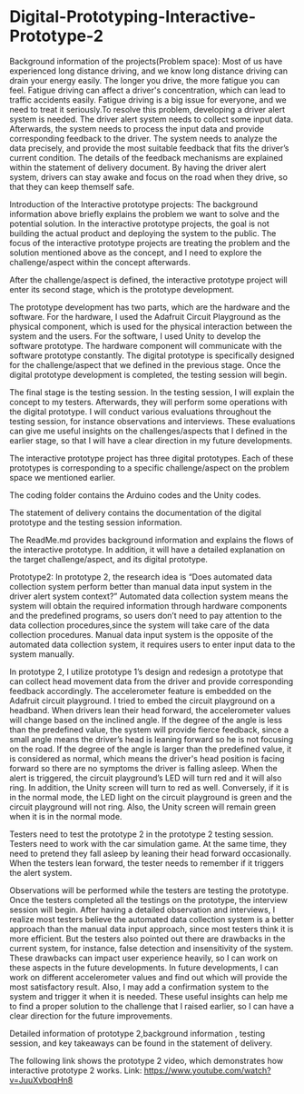 # Digital-Prototyping-Interactive-Prototype-2


Background information of the projects(Problem space): Most of us have experienced long distance driving, and we know long distance driving can drain your energy easily. The longer you drive, the more fatigue you can feel. Fatigue driving can affect a driver's concentration, which can lead to traffic accidents easily. Fatigue driving is a big issue for everyone, and we need to treat it seriously.To resolve this problem, developing a driver alert system is needed. The driver alert system needs to collect some input data. Afterwards, the system needs to process the input data and provide corresponding feedback to the driver. The system needs to analyze the data precisely, and provide the most suitable feedback that fits the driver’s current condition. The details of the feedback mechanisms are explained within the statement of delivery document. By having the driver alert system, drivers can stay awake and focus on the road when they drive, so that they can keep themself safe.



Introduction of the Interactive prototype projects: The background information above briefly explains the problem we want to solve and the potential solution. In the interactive prototype projects, the goal is not building the actual product and deploying the system to the public. The focus of the interactive prototype projects are treating the problem and the  solution mentioned above as the concept, and I need to explore the challenge/aspect within the concept afterwards. 

After the challenge/aspect is defined, the interactive prototype project will enter its second stage, which is the prototype development.

The prototype development has two parts, which are the hardware and the software. For the hardware, I used the Adafruit Circuit Playground as the physical component, which is used for the physical interaction between the system and the users. For the software, I used Unity to develop the software prototype. The hardware component will communicate with the software prototype constantly. The digital prototype is specifically designed for the challenge/aspect that we defined in the previous stage. Once the digital prototype development is completed, the testing session will begin.

The final stage is the testing session. In the testing session, I will explain the concept to my testers. Afterwards, they will perform some operations with the digital prototype. I will conduct various evaluations throughout the testing session, for instance observations and interviews. These evaluations can give me useful insights on the challenges/aspects that I defined in the earlier stage, so that I will have a clear direction in my future developments. 

The interactive prototype project has three digital prototypes. Each of these prototypes is corresponding to a specific challenge/aspect on the problem space we mentioned earlier.


The coding folder contains the Arduino codes and the Unity codes.

The statement of delivery contains the documentation of the digital prototype and the testing session information.

The ReadMe.md provides background information and explains the flows of the interactive prototype. In addition, it will have a detailed explanation on the target challenge/aspect, and its digital prototype.




Prototype2: In prototype 2, the research idea is “Does automated data collection system perform better than manual data input system in the driver alert system context?” Automated data collection system means the system will obtain the required information through hardware components and the predefined programs, so users don’t need to pay attention to the data collection procedures,since the system will take care of the data collection procedures. Manual data input system is the opposite of the automated data collection system, it requires users to enter input data to the system manually. 

In prototype 2, I utilize prototype 1’s design and redesign a prototype that can collect head movement data from the driver and provide corresponding feedback accordingly. The accelerometer feature is embedded on the Adafruit circuit playground. I tried to embed the circuit playground on a headband. When drivers lean their head forward, the accelerometer values will change based on the inclined angle. If the degree of the angle is less than the predefined value, the system will provide fierce feedback, since a small angle means the driver’s head is leaning forward so he is not focusing on the road. If the degree of the angle is larger than the predefined value, it is considered as normal, which means the driver's head position is facing forward so there are no symptoms the driver is falling asleep. When the alert is triggered, the circuit playground’s LED will turn red and it will also ring. In addition, the Unity screen will turn to red as well. Conversely, if it is in the normal mode, the LED light on the circuit playground is green and the circuit playground will not ring. Also, the Unity screen will remain green when it is in the normal mode.

Testers need to test the prototype 2 in the prototype 2 testing session. Testers need to work with the car simulation game. At the same time, they need to pretend they fall asleep by leaning their head forward occasionally. When the testers lean forward, the tester needs to remember if it triggers the alert system.

Observations will be performed while the testers are testing the prototype. Once the testers completed all the testings on the prototype, the interview session will begin. After having a detailed observation and interviews, I realize most testers believe the automated data collection system is a better approach than the manual data input approach, since most testers think it is more efficient. But the testers also pointed out there are drawbacks in the current system, for instance, false detection and insensitivity of the system. These drawbacks can impact user experience heavily, so I can work on these aspects in the future developments. In future developments, I can work on different accelerometer values and find out which will provide the most satisfactory result. Also, I may add a confirmation system to the system and trigger it when it is needed. These useful insights can help me to find a proper solution to the challenge that I raised earlier, so I can have a clear direction for the future improvements.

Detailed information of prototype 2,background information , testing session, and key takeaways can be found in the statement of delivery. 

The following link shows the prototype 2 video, which demonstrates how interactive prototype 2 works. Link: https://www.youtube.com/watch?v=JuuXvboqHn8
